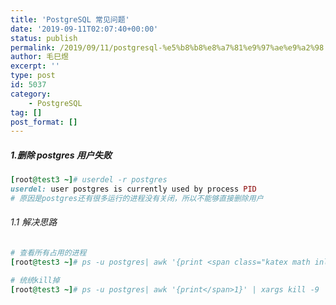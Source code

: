 ```yaml
---
title: 'PostgreSQL 常见问题'
date: '2019-09-11T02:07:40+00:00'
status: publish
permalink: /2019/09/11/postgresql-%e5%b8%b8%e8%a7%81%e9%97%ae%e9%a2%98
author: 毛巳煜
excerpt: ''
type: post
id: 5037
category:
    - PostgreSQL
tag: []
post_format: []
---
```

##### 1.删除 postgres 用户失败

```ruby
[root@test3 ~]# userdel -r postgres
userdel: user postgres is currently used by process PID
# 原因是postgres还有很多运行的进程没有关闭，所以不能够直接删除用户

```

###### 1.1 解决思路

```ruby
# 查看所有占用的进程
[root@test3 ~]# ps -u postgres| awk '{print <span class="katex math inline">1}'

# 统统kill掉
[root@test3 ~]# ps -u postgres| awk '{print</span>1}' | xargs kill -9

```